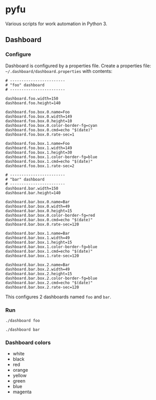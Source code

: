 # pyfu
Various scripts for work automation in Python 3.

## Dashboard

### Configure

Dashboard is configured by a properties file.  Create a properties file:
`~/.dashboard/dashboard.properties` with contents:

```
# ------------------------
# "foo" dashboard
# ------------------------

dashboard.foo.width=150
dashboard.foo.height=140

dashboard.foo.box.0.name=Foo
dashboard.foo.box.0.width=149
dashboard.foo.box.0.height=10
dashboard.foo.box.0.color-border-fg=cyan
dashboard.foo.box.0.cmd=echo "$(date)"
dashboard.foo.box.0.rate-sec=1

dashboard.foo.box.1.name=Foo
dashboard.foo.box.1.width=149
dashboard.foo.box.1.height=30
dashboard.foo.box.1.color-border-fg=blue
dashboard.foo.box.1.cmd=echo "$(date)"
dashboard.foo.box.1.rate-sec=2

# ------------------------
# "bar" dashboard
# ------------------------ 
dashboard.bar.width=150
dashboard.bar.height=140

dashboard.bar.box.0.name=Bar
dashboard.bar.box.0.width=49
dashboard.bar.box.0.height=15
dashboard.bar.box.0.color-border-fg=red
dashboard.bar.box.0.cmd=echo "$(date)"
dashboard.bar.box.0.rate-sec=120

dashboard.bar.box.1.name=Bar
dashboard.bar.box.1.width=49
dashboard.bar.box.1.height=15
dashboard.bar.box.1.color-border-fg=blue
dashboard.bar.box.1.cmd=echo "$(date)"
dashboard.bar.box.1.rate-sec=120

dashboard.bar.box.2.name=Bar
dashboard.bar.box.2.width=49
dashboard.bar.box.2.height=15
dashboard.bar.box.2.color-border-fg=blue
dashboard.bar.box.2.cmd=echo "$(date)"
dashboard.bar.box.2.rate-sec=120
```

This configures 2 dashboards named `foo` and `bar`.

### Run

```
./dashboard foo
```

```
./dashboard bar
```

### Dashboard colors

* white
* black
* red
* orange
* yellow
* green
* blue
* magenta
